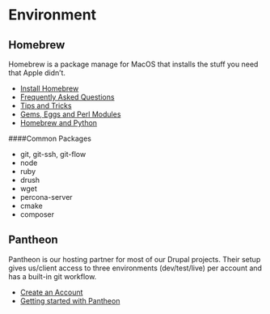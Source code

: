 # Environment

## Homebrew

Homebrew is a package manage for MacOS that installs the stuff you need that Apple didn’t.

  * [Install Homebrew](https://github.com/Homebrew/brew/blob/master/docs/Installation.md)
  * [Frequently Asked Questions](https://github.com/Homebrew/brew/blob/master/docs/FAQ.md)
  * [Tips and Tricks](https://github.com/Homebrew/brew/blob/master/docs/Tips-N'-Tricks.md)
  * [Gems, Eggs and Perl Modules](https://github.com/Homebrew/brew/blob/master/docs/Gems,-Eggs-and-Perl-Modules.md)
  * [Homebrew and Python](https://github.com/Homebrew/brew/blob/master/docs/Homebrew-and-Python.md)

####Common Packages

  * git, git-ssh, git-flow
  * node
  * ruby
  * drush
  * wget
  * percona-server
  * cmake
  * composer


## Pantheon

Pantheon is our hosting partner for most of our Drupal projects. Their setup gives us/client access to three environments (dev/test/live) per account and has a built-in git workflow.

  * [Create an Account](https://pantheon.io/register)
  * [Getting started with Pantheon](https://pantheon.io/docs/tags/getting-started)
